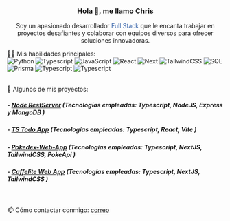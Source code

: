 <!--Presentacion-->
<h3 align="center">Hola 👋, me llamo Chris</h3> 
<p align="center">Soy un apasionado desarrollador <span style="color: #3260a8;">Full Stack</span> que le encanta trabajar en proyectos desafiantes y colaborar con equipos diversos para ofrecer soluciones innovadoras.</p>
<!--<img src='https://d.tw93.fun/images/hi.gif' alt='Hi' width="30"/>-->

<!--Habilidades-->
👨‍💻   Mis habilidades principales:
<br>
![Python](https://img.shields.io/badge/-Python-000?&logo=Python)
![Typescript](https://img.shields.io/badge/-Typescript-000?&logo=Typescript)
![JavaScript](https://img.shields.io/badge/-JavaScript-000?&logo=JavaScript)
![React](https://img.shields.io/badge/-React-000?&logo=React)
![Next](https://img.shields.io/badge/-Next.js-000?&logo=Next.js)
![TailwindCSS](https://img.shields.io/badge/-tailwindcss-000?&logo=tailwindcss)
![SQL](https://img.shields.io/badge/-SQL-000?&logo=MySQL)
![Prisma](https://img.shields.io/badge/-prisma-000?&logo=prisma)
![Typescript](https://img.shields.io/badge/-Docker-000?&logo=Docker)
![Typescript](https://img.shields.io/badge/-Node.js-000?&logo=Node.js)


<!--Proyectos-->
<br>
🌱 Algunos de mis proyectos:

<h5>- <a href="https://github.com/ChrisD-Dev/Node-Rest-Server">Node RestServer</a> (Tecnologías empleadas: Typescript, NodeJS, Express y MongoDB )</h5>
<h5>- <a href="https://github.com/ChrisD-Dev/TS-Todo-App">TS Todo App</a> (Tecnologías empleadas: Typescript, React, Vite )</h5>
<h5>- <a href="https://github.com/ChrisD-Dev/Pokedex-Web-App">Pokedex-Web-App</a> (Tecnologías empleadas: Typescript, NextJS, TailwindCSS, PokeApi )</h5>
<h5>- <a href="https://github.com/ChrisD-Dev/cafelite-web-app">Caffelite Web App</a> (Tecnologías empleadas: Typescript, NextJS, TailwindCSS )</h5>


<!--Contacto-->
<br/>

📫 Cómo contactar conmigo:  [correo](mailto:chrisdifejb@gmail.com)


